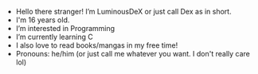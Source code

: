- Hello there stranger! I’m LuminousDeX or just call Dex as in short.
- I'm 16 years old.
- I’m interested in Programming
- I’m currently learning C
- I also love to read books/mangas in my free time!
- Pronouns: he/him (or just call me whatever you want. I don't really care lol)


<!---
LuminousDeX/LuminousDeX is a ✨ special ✨ repository because its `README.md` (this file) appears on your GitHub profile.
You can click the Preview link to take a look at your changes.
--->
